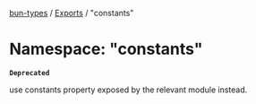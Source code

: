 [bun-types](../README.md) / [Exports](../modules.md) / "constants"

# Namespace: "constants"

**`Deprecated`**

use constants property exposed by the relevant module instead.
